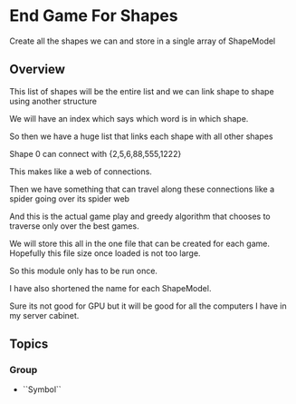 # End Game For Shapes

Create all the shapes we can and store in a single array of ShapeModel

## Overview

This list of shapes will be the entire list and we can link shape to shape using another structure

We will have an index which says which word is in which shape.

So then we have a huge list that links each shape with all other shapes

Shape 0 can connect with {2,5,6,88,555,1222}

This makes like a web of connections.

Then we have something that can travel along these connections like a spider going over its spider web

And this is the actual game play and greedy algorithm that chooses to traverse only over the best games.

We will store this all in the one file that can be created for each game.  Hopefully this file size once loaded is not too large.

So this module only has to be run once.

I have also shortened the name for each ShapeModel.

Sure its not good for GPU but it will be good for all the computers I have in my server cabinet.

## Topics

### <!--@START_MENU_TOKEN@-->Group<!--@END_MENU_TOKEN@-->

- <!--@START_MENU_TOKEN@-->``Symbol``<!--@END_MENU_TOKEN@-->
